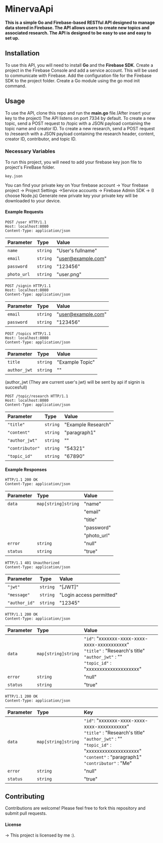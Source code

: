 # MinervaApi
**This is a simple Go and Firebase-based RESTful API designed to manage data stored in Firebase. The API allows users to create new topics and associated research. The API is designed to be easy to use and easy to set up.**

## Installation
To use this API, you will need to install **Go** and the **Firebase SDK**.
Create a project in the Firebase Console and add a service account. This will be used to communicate with Firebase.
Add the configuration file for the Firebase SDK to the project folder.
Create a Go module using the go mod init command.

## Usage
To use the API, clone this repo and run the **main.go** file.(After insert your key to the project) The API listens on port 7334 by default. To create a new topic, send a POST request to /topic with a JSON payload containing the topic name and creator ID. To create a new research, send a POST request to /research with a JSON payload containing the research header, content, creator ID, contributor, and topic ID.
### Necessary Variables

To run this project, you will need to add your firebase key json file to project's FireBase folder.

`key.json`

You can find your private key on Your firebase account -> Your firebase project -> Project Settings ->Service accounts -> Firebase Admin SDK -> (I choose Node.js) Generate new private key
your private key will be downloaded to your device.


#### Example Requests
```http
POST /user HTTP/1.1
Host: localhost:8080
Content-Type: application/json
```

| Parameter | Type     | Value                |
| :-------- | :------- | :------------------------- |
|`name` | `string` | "User's fullname" |
|`email` | `string` | "user@example.com" |
|`password` | `string` | "123456" |
|`photo_url` | `string` | "user.png" |


```http
POST /signin HTTP/1.1
Host: localhost:8080
Content-Type: application/json
```

| Parameter | Type     | Value                |
| :-------- | :------- | :------------------------- |
|`email` | `string` | "user@example.com" |
|`password` | `string` | "123456" |


```http
POST /topics HTTP/1.1
Host: localhost:8080
Content-Type: application/json
```

| Parameter | Type     | Value                |
| :-------- | :------- | :------------------------- |
| `title` | `string` | "Example Topic" |
| `author_jwt` | `string` | "<JWT>" |

(author_jwt (They are current user's jwt) will be sent by api if signin is succesfull)

```http
POST /topic/research HTTP/1.1
Host: localhost:8080
Content-Type: application/json
```
| Parameter | Type     | Value                |
| :-------- | :------- | :------------------------- |
| `"title"` | `string` | "Example Research" |
| `"content"` | `string` | "paragraph1" |
| `"author_jwt"` | `string` | "<JWT>" |
| `"contributor"` | `string` | "54321" |
| `"topic_id"` | `string` | "67890" |

#### Example Responses

```http
HTTP/1.1 200 OK
Content-Type: application/json
```

| Parameter | Type     | Value                |
| :-------- | :------- | :------------------------- |
| `data`    | `map[string]string` |"name"        | "User's fullname" |
|  |  |"email"        | "user@example.com" |
|  |  |"title"        | "Research's title" |
|  |  |"password"        | "" |
|  |  |"photo_url"        | "user.png" |
| `error`    | `string` |"null"        ||
| `status`    | `string` |"true"        ||

```http
HTTP/1.1 401 Unauthorized
Content-Type: application/json
```
| Parameter | Type     | Value                |
| :-------- | :------- | :------------------------- |
| `"jwt"` | `string` | "[JWT]" |
| `"message"` | `string` | "Login access permitted" |
| `"author_id"` | `string` | "12345" |

```http
HTTP/1.1 200 OK
Content-Type: application/json
```
| Parameter | Type     | Value                |
| :-------- | :------- | :------------------------- |
| `data`    | `map[string]string` |` "id" `:      "xxxxxxx-xxxx-xxxx-xxxx-xxxxxxxxxxx"  <br>  `"title"` :     "Research's title"  <br>  `"author_jwt"` :  "<JWT>" <br> `"topic_id"` :  "xxxxxxxxxxxxxxxxxxxx"    |  
| `error`    | `string` |"null"        |
| `status`    | `string` |"true"        |

```http
HTTP/1.1 200 OK
Content-Type: application/json
```
| Parameter | Type                |Key         |                       
| :-------- | :------------------ |:-----------|  
| `data`    | `map[string]string` |` "id" `:     "xxxxxxx-xxxx-xxxx-xxxx-xxxxxxxxxxx"  <br>  `"title"` :     "Research's title"  <br>  `"author_jwt"` :  "<JWT>" <br> `"topic_id"` :  "xxxxxxxxxxxxxxxxxxxx"  <br> `"content"` : "paragraph1" <br> `"contributor"` : "Me" | 
| `error`    | `string` |"null"        ||
| `status`    | `string` |"true"        ||


## Contributing
Contributions are welcome! Please feel free to fork this repository and submit pull requests.

#### License
-> This project is licensed by me :).
